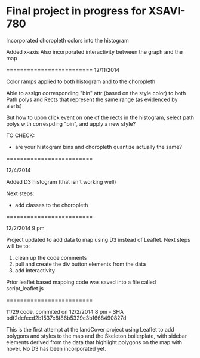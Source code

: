
Final project in progress for XSAVI-780
=========================

Incorporated choropleth colors into the histogram

Added x-axis
Also incorporated interactivity between the graph and the map




=========================
12/11/2014

Color ramps applied to both histogram and to the choropleth

Able to assign corresponding "bin" attr (based on the style color) to both Path polys and Rects that represent the same range (as evidenced by alerts)

But how to upon click event on one of the rects in the histogram, select path polys with correspding "bin", and apply a new style?

TO CHECK:
- are your histogram bins and choropleth quantize actually the same?



=========================

12/4/2014

Added D3 histogram (that isn't working well)

Next steps: 
- add classes to the choropleth





=========================

12/2/2014  9 pm

Project updated to add data to map using D3 instead of Leaflet.  Next steps will be to:
1) clean up the code comments
2) pull and create the div button elements from the data
3) add interactivity

Prior leaflet based mapping code was saved into a file called script_leaflet.js




=========================

11/29 code, commited on 12/2/2014 8 pm - SHA bdf2dcfecd2b1537c8f86b5329c3b1668490827d

This is the first attempt at the landCover project using Leaflet to add polygons and styles to the map and the Skeleton boilerplate, with sidebar elements derived from the data that highlight polygons on the map with hover.  No D3 has been incorporated yet.